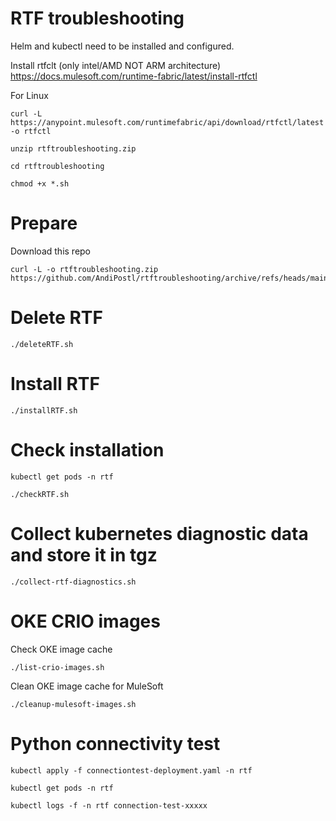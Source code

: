 # RTF troubleshooting


Helm and kubectl need to be installed and configured.

Install rtfclt (only intel/AMD NOT ARM architecture)
https://docs.mulesoft.com/runtime-fabric/latest/install-rtfctl

For Linux 
```
curl -L https://anypoint.mulesoft.com/runtimefabric/api/download/rtfctl/latest -o rtfctl
```
```
unzip rtftroubleshooting.zip 
```
```
cd rtftroubleshooting
```
```
chmod +x *.sh 
```

# Prepare 

Download this repo
```
curl -L -o rtftroubleshooting.zip https://github.com/AndiPostl/rtftroubleshooting/archive/refs/heads/main.zip
```



# Delete RTF
```
./deleteRTF.sh
```

# Install RTF
```
./installRTF.sh
```

# Check installation
```
kubectl get pods -n rtf
```
```
./checkRTF.sh
```

# Collect kubernetes diagnostic data and store it in tgz 
```
./collect-rtf-diagnostics.sh
```

# OKE CRIO images 

Check OKE image cache
```
./list-crio-images.sh
```

Clean OKE image cache for MuleSoft 
```
./cleanup-mulesoft-images.sh
```

# Python connectivity test
```
kubectl apply -f connectiontest-deployment.yaml -n rtf
```
```
kubectl get pods -n rtf
```
```
kubectl logs -f -n rtf connection-test-xxxxx
```
